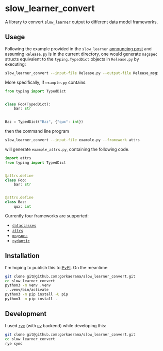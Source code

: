# slow_learner_convert
A library to convert [`slow_learner`](https://github.com/nj-vs-vh/slow-learner) output to different data model frameworks.

## Usage
Following the example provided in the `slow_learner` [announcing post](https://nj-vs-vh.name/project/slow-learner) and assuming `Release.py` is in the current directory, one would generate `msgspec` structs equivalent to the `typing.TypedDict` objects in `Release.py` by executing:

```bash
slow_learner_convert --input-file Release.py --output-file Release_msgspec.py --framework msgspec
```

More specifically, if `example.py` contains

```python
from typing import TypedDict


class Foo(TypedDict):
    bar: str
	

Baz = TypedDict("Baz", {"qux": int})
```

then the command line program

```bash
slow_learner_convert --input-file example.py --framework attrs
```

will generate `example_attrs.py`, containing the following code.

```python
import attrs
from typing import TypedDict


@attrs.define
class Foo:
    bar: str


@attrs.define
class Baz:
    qux: int
```

Currently four frameworks are supported:
- [`dataclasses`](https://docs.python.org/3/library/dataclasses.html)
- [`attrs`](https://www.attrs.org/en/stable/index.html)
- [`msgspec`](https://jcristharif.com/msgspec/)
- [`pydantic`](https://docs.pydantic.dev/latest/)

## Installation
I'm hoping to publish this to [PyPI](https://pypi.org/). On the meantime:
```bash
git clone git@github.com:gorkaerana/slow_learner_convert.git
cd slow_learner_convert
python3 -m venv .venv
. .venv/bin/activate
python3 -m pip install -U pip
python3 -m pip install .
```

## Development
I used [`rye`](https://rye-up.com/) (with [`uv`](https://github.com/astral-sh/uv) backend) while developing this:
```bash
git clone git@github.com:gorkaerana/slow_learner_convert.git
cd slow_learner_convert
rye sync
```
